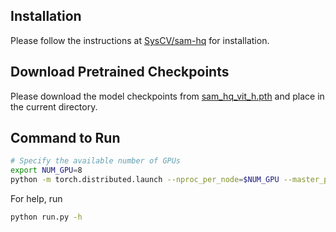 ## Installation

Please follow the instructions at [SysCV/sam-hq](https://github.com/SysCV/sam-hq?tab=readme-ov-file#standard-installation) for installation.


## Download Pretrained Checkpoints
Please download the model checkpoints from [sam_hq_vit_h.pth](https://drive.google.com/file/d/1qobFYrI4eyIANfBSmYcGuWRaSIXfMOQ8/view?usp=sharing) and place in the current directory.

## Command to Run

```bash
# Specify the available number of GPUs
export NUM_GPU=8
python -m torch.distributed.launch --nproc_per_node=$NUM_GPU --master_port=1211 --use_env run.py --image_dir_path <path to the directory containing images> --level_3_processed_path <path to level-3 processed files> --output_dir_path <base path to store the predictions> --checkpoints_path <path to the sam_hq_vit_h.pth>

```
For help, run
```bash
python run.py -h
```

